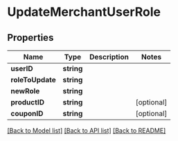 # UpdateMerchantUserRole

## Properties
Name | Type | Description | Notes
------------ | ------------- | ------------- | -------------
**userID** | **string** |  | 
**roleToUpdate** | **string** |  | 
**newRole** | **string** |  | 
**productID** | **string** |  | [optional] 
**couponID** | **string** |  | [optional] 

[[Back to Model list]](../README.md#documentation-for-models) [[Back to API list]](../README.md#documentation-for-api-endpoints) [[Back to README]](../README.md)


